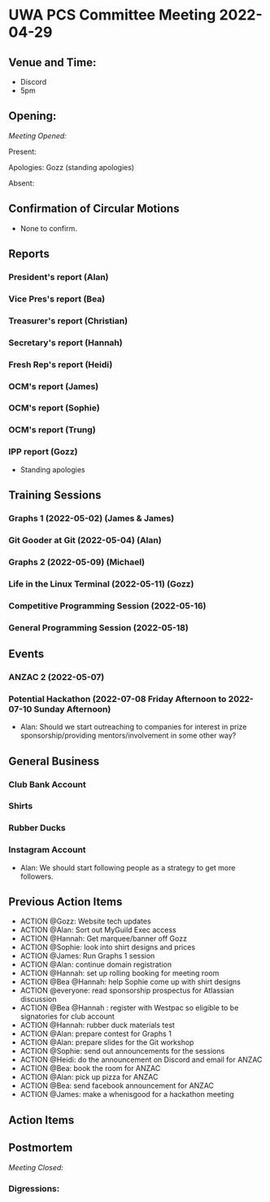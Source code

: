 # UWA PCS Committee Meeting 2022-04-29

## Venue and Time:

- Discord
- 5pm

## Opening:

_Meeting Opened:_

Present:

Apologies: Gozz (standing apologies)

Absent:

## Confirmation of Circular Motions

- None to confirm.

## Reports

### President's report (Alan)

### Vice Pres's report (Bea)

### Treasurer's report (Christian)

### Secretary's report (Hannah)

### Fresh Rep's report (Heidi)

### OCM's report (James)

### OCM's report (Sophie)

### OCM's report (Trung)

### IPP report (Gozz)

- Standing apologies

## Training Sessions

### Graphs 1 (2022-05-02) (James & James)

### Git Gooder at Git (2022-05-04) (Alan)

### Graphs 2 (2022-05-09) (Michael)

### Life in the Linux Terminal (2022-05-11) (Gozz)

### Competitive Programming Session (2022-05-16)

### General Programming Session (2022-05-18)

## Events

### ANZAC 2 (2022-05-07)

### Potential Hackathon (2022-07-08 Friday Afternoon to 2022-07-10 Sunday Afternoon)

- Alan: Should we start outreaching to companies for interest in prize sponsorship/providing mentors/involvement in some other way?

## General Business

### Club Bank Account

### Shirts

### Rubber Ducks

### Instagram Account

- Alan: We should start following people as a strategy to get more followers.

## Previous Action Items

- ACTION @Gozz: Website tech updates
- ACTION @Alan: Sort out MyGuild Exec access
- ACTION @Hannah: Get marquee/banner off Gozz
- ACTION @Sophie: look into shirt designs and prices
- ACTION @James: Run Graphs 1 session
- ACTION @Alan: continue domain registration
- ACTION @Hannah: set up rolling booking for meeting room
- ACTION @Bea @Hannah: help Sophie come up with shirt designs
- ACTION @everyone: read sponsorship prospectus for Atlassian discussion
- ACTION @Bea @Hannah : register with Westpac so eligible to be signatories for club account
- ACTION @Hannah: rubber duck materials test
- ACTION @Alan: prepare contest for Graphs 1
- ACTION @Alan: prepare slides for the Git workshop
- ACTION @Sophie: send out announcements for the sessions
- ACTION @Heidi: do the announcement on Discord and email for ANZAC
- ACTION @Bea: book the room for ANZAC
- ACTION @Alan: pick up pizza for ANZAC
- ACTION @Bea: send facebook announcement for ANZAC
- ACTION @James: make a whenisgood for a hackathon meeting

## Action Items

## Postmortem

_Meeting Closed:_

### Digressions:
